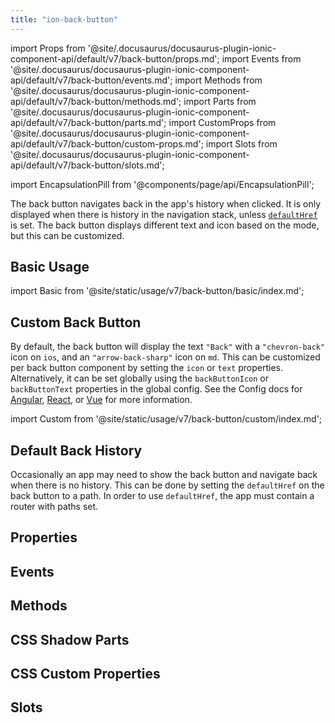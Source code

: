 ```yaml
---
title: "ion-back-button"
---
```

import Props from '@site/.docusaurus/docusaurus-plugin-ionic-component-api/default/v7/back-button/props.md';
import Events from '@site/.docusaurus/docusaurus-plugin-ionic-component-api/default/v7/back-button/events.md';
import Methods from '@site/.docusaurus/docusaurus-plugin-ionic-component-api/default/v7/back-button/methods.md';
import Parts from '@site/.docusaurus/docusaurus-plugin-ionic-component-api/default/v7/back-button/parts.md';
import CustomProps from '@site/.docusaurus/docusaurus-plugin-ionic-component-api/default/v7/back-button/custom-props.md';
import Slots from '@site/.docusaurus/docusaurus-plugin-ionic-component-api/default/v7/back-button/slots.md';

<head>
  <title>Back Button | ion-back-button: Custom Menu Icon for Applications</title>
  <meta name="description" content="The ion-back-button is a custom menu icon for Android, iOS, and Progressive Web Apps. Use Ionic Framework components to easily build applications." />
</head>

import EncapsulationPill from '@components/page/api/EncapsulationPill';

<EncapsulationPill type="shadow" />


The back button navigates back in the app's history when clicked. It is only displayed when there is history in the navigation stack, unless [`defaultHref`](#default-back-history) is set. The back button displays different text and icon based on the mode, but this can be customized.

## Basic Usage

import Basic from '@site/static/usage/v7/back-button/basic/index.md';

<Basic />

## Custom Back Button

By default, the back button will display the text `"Back"` with a `"chevron-back"` icon on `ios`, and an `"arrow-back-sharp"` icon on `md`. This can be customized per back button component by setting the `icon` or `text` properties. Alternatively, it can be set globally using the `backButtonIcon` or `backButtonText` properties in the global config. See the Config docs for [Angular](/docs/angular/config), [React](/docs/react/config), or [Vue](/docs/vue/config) for more information.

import Custom from '@site/static/usage/v7/back-button/custom/index.md';

<Custom />

## Default Back History

Occasionally an app may need to show the back button and navigate back when there is no history. This can be done by setting the `defaultHref` on the back button to a path. In order to use `defaultHref`, the app must contain a router with paths set.

## Properties
<Props />

## Events
<Events />

## Methods
<Methods />

## CSS Shadow Parts
<Parts />

## CSS Custom Properties
<CustomProps />

## Slots
<Slots />
